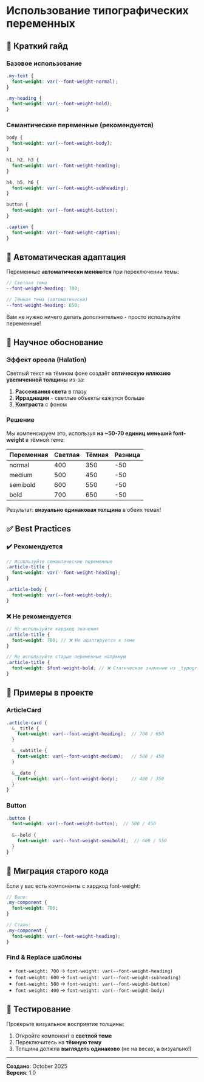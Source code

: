 # Использование типографических переменных

## 📖 Краткий гайд

### Базовое использование

```scss
.my-text {
  font-weight: var(--font-weight-normal);
}

.my-heading {
  font-weight: var(--font-weight-bold);
}
```

### Семантические переменные (рекомендуется)

```scss
body {
  font-weight: var(--font-weight-body);
}

h1, h2, h3 {
  font-weight: var(--font-weight-heading);
}

h4, h5, h6 {
  font-weight: var(--font-weight-subheading);
}

button {
  font-weight: var(--font-weight-button);
}

.caption {
  font-weight: var(--font-weight-caption);
}
```

## 🎯 Автоматическая адаптация

Переменные **автоматически меняются** при переключении темы:

```scss
// Светлая тема
--font-weight-heading: 700;

// Тёмная тема (автоматически)
--font-weight-heading: 650;
```

Вам не нужно ничего делать дополнительно - просто используйте переменные!

## 🔬 Научное обоснование

### Эффект ореола (Halation)

Светлый текст на тёмном фоне создаёт **оптическую иллюзию увеличенной толщины** из-за:

1. **Рассеивания света** в глазу
2. **Иррадиации** - светлые объекты кажутся больше
3. **Контраста** с фоном

### Решение

Мы компенсируем это, используя **на ~50-70 единиц меньший font-weight** в тёмной теме:

| Переменная | Светлая | Тёмная | Разница |
|-----------|---------|--------|---------|
| normal    | 400     | 350    | -50     |
| medium    | 500     | 450    | -50     |
| semibold  | 600     | 550    | -50     |
| bold      | 700     | 650    | -50     |

Результат: **визуально одинаковая толщина** в обеих темах!

## ✅ Best Practices

### ✔️ Рекомендуется

```scss
// Используйте семантические переменные
.article-title {
  font-weight: var(--font-weight-heading);
}

.article-body {
  font-weight: var(--font-weight-body);
}
```

### ❌ Не рекомендуется

```scss
// Не используйте хардкод значения
.article-title {
  font-weight: 700; // ❌ Не адаптируется к теме
}

// Не используйте старые переменные напрямую
.article-title {
  font-weight: $font-weight-bold; // ❌ Статическое значение из _typography.scss
}
```

## 🎨 Примеры в проекте

### ArticleCard

```scss
.article-card {
  &__title {
    font-weight: var(--font-weight-heading);  // 700 / 650
  }

  &__subtitle {
    font-weight: var(--font-weight-medium);   // 500 / 450
  }

  &__date {
    font-weight: var(--font-weight-body);     // 400 / 350
  }
}
```

### Button

```scss
.button {
  font-weight: var(--font-weight-button);  // 500 / 450
  
  &--bold {
    font-weight: var(--font-weight-semibold);  // 600 / 550
  }
}
```

## 🔄 Миграция старого кода

Если у вас есть компоненты с хардкод font-weight:

```scss
// Было:
.my-component {
  font-weight: 700;
}

// Стало:
.my-component {
  font-weight: var(--font-weight-heading);
}
```

### Find & Replace шаблоны

- `font-weight: 700` → `font-weight: var(--font-weight-heading)`
- `font-weight: 600` → `font-weight: var(--font-weight-subheading)`
- `font-weight: 500` → `font-weight: var(--font-weight-button)`
- `font-weight: 400` → `font-weight: var(--font-weight-body)`

## 🧪 Тестирование

Проверьте визуальное восприятие толщины:

1. Откройте компонент в **светлой теме**
2. Переключитесь на **тёмную тему**
3. Толщина должна **выглядеть одинаково** (не на весах, а визуально!)

---

**Создано**: October 2025  
**Версия**: 1.0


